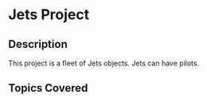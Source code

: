 # Jets Project

## Description
This project is a fleet of Jets objects. Jets can have pilots.

## Topics Covered
